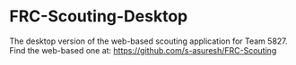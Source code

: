 # FRC-Scouting-Desktop
The desktop version of the web-based scouting application for Team 5827. Find the web-based one at: https://github.com/s-asuresh/FRC-Scouting
